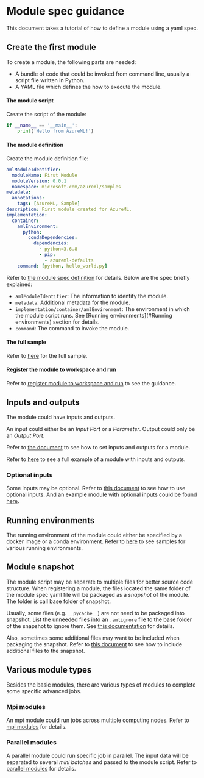 # Module spec guidance

This document takes a tutorial of how to define a module using a yaml spec.

## Create the first module

To create a module, the following parts are needed:
* A bundle of code that could be invoked from command line, usually a script file written in Python.
* A YAML file which defines the how to execute the module.

#### The module script

Create the script of the module:

```python
if __name__ == '__main__':
    print('Hello from AzureML!')
```

#### The module definition

Create the module definition file:

```yaml
amlModuleIdentifier:
  moduleName: First Module
  moduleVersion: 0.0.1
  namespace: microsoft.com/azureml/samples
metadata:
  annotations:
    tags: [AzureML, Sample]
description: First module created for AzureML.
implementation:
  container:
    amlEnvironment:
      python:
        condaDependencies:
          dependencies:
            - python=3.6.8
            - pip:
              - azureml-defaults
    command: [python, hello_world.py]
```

Refer to [the module spec definition](module-spec-definition.md) for details. Below are the spec briefly explained:

* `amlModuleIdentifier`: The information to identify the module.
* `metadata`: Additional metadata for the module.
* `implementation/container/amlEnvironment`: The environment in which the module script runs. See [Running environments](#Running environments) section for details.
* `command`: The command to invoke the module.

#### The full sample

Refer to [here](samples/modules/basic-modules/first-module) for the full sample.

#### Register the module to workspace and run

Refer to [register module to workspace and run](../notebooks/register-module-to-workspace-and-run.ipynb) to see the guidance.

## Inputs and outputs

The module could have inputs and outputs.

An input could either be an *Input Port* or a *Parameter*. Output could only be an *Output Port*.

Refer to [the document](samples/modules/basic-modules/inputs-and-outputs/README.md) to see how to set inputs and outputs for a module.

Refer to [here](samples/modules/basic-modules/inputs-and-outputs) to see a full example of a module with inputs and outputs.

### Optional inputs

Some inputs may be optional. Refer to [this document](samples/modules/basic-modules/optional-inputs/README.md) to see how to use optional inputs. And an example module with optional inputs could be found [here](samples/modules/basic-modules/optional-inputs).

## Running environments

The running environment of the module could either be specified by a docker image or a conda environment. Refer to [here](samples/modules/basic-modules/environment) to see samples for various running environments.

## Module snapshot

The module script may be separate to multiple files for better source code structure. When registering a module, the files located the same folder of the module spec yaml file will be packaged as a *snapshot* of the module. The folder is call base folder of snapshot.

Usually, some files (e.g. `__pycache__`) are not need to be packaged into snapshot. List the unneeded files into an `.amlignore` file to the base folder of the snapshot to ignore them. See [this documentation](topics/ignore-files.md) for details.

Also, sometimes some additional files may want to be included when packaging the snapshot. Refer to [this document](topics/additional-includes.md) to see how to include additional files to the snapshot.

## Various module types

Besides the basic modules, there are various types of modules to complete some specific advanced jobs.

### Mpi modules

An mpi module could run jobs across multiple computing nodes. Refer to [mpi modules](samples/modules/mpi-modules) for details.

### Parallel modules

A parallel module could run specific job in parallel. The input data will be separated to several *mini batches* and passed to the module script. Refer to [parallel modules](samples/modules/parallel-modules) for details.
